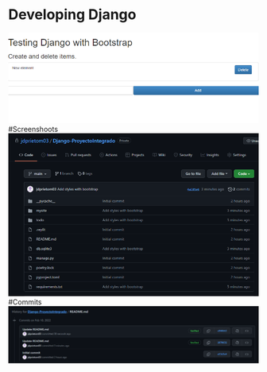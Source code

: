 # Developing Django 
![Image text](https://github.com/jdprietom03/Django-ProyectoIntegrado/blob/main/screenshoots/third.png)
#Screenshoots
![Image text](https://github.com/jdprietom03/Django-ProyectoIntegrado/blob/main/screenshoots/first.png)
#Commits
![Image text](https://github.com/jdprietom03/Django-ProyectoIntegrado/blob/main/screenshoots/second.png)
